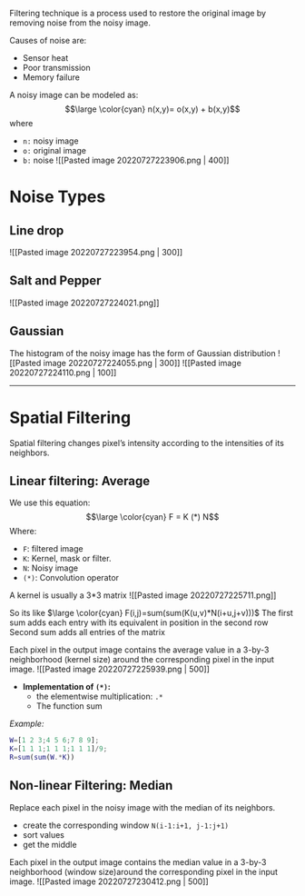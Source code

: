 Filtering technique is a process used to restore the original image by removing noise from the noisy image.

Causes of noise are:
- Sensor heat
- Poor transmission
- Memory failure

A noisy image can be modeled as:
$$\large \color{cyan} n(x,y)= o(x,y) + b(x,y)$$where
- `n:` noisy image
- `o:` original image
- `b:` noise
![[Pasted image 20220727223906.png | 400]]

# Noise Types
## Line drop
![[Pasted image 20220727223954.png | 300]]
## Salt and Pepper
![[Pasted image 20220727224021.png]]
## Gaussian
The histogram of the noisy image has the form of Gaussian distribution
![[Pasted image 20220727224055.png | 300]]
![[Pasted image 20220727224110.png | 100]]

--- 

# Spatial Filtering
Spatial filtering changes pixel’s intensity according to the intensities of its neighbors.

## Linear filtering: Average
We use this equation:
$$\large \color{cyan} F = K (*) N$$
Where:
- `F`: filtered image
- `K`: Kernel, mask or filter.
- `N`: Noisy image
- `(*)`: Convolution operator

A kernel is usually a 3\*3 matrix
![[Pasted image 20220727225711.png]]

So its like $\large \color{cyan} F(i,j)=sum(sum(K(u,v)*N(i+u,j+v)))$ 
The first sum adds each entry with its equivalent in position in the second row
Second sum adds all entries of the matrix

Each pixel in the output image contains the average value in a 3-by-3 neighborhood (kernel size) around the corresponding pixel in the input image.
![[Pasted image 20220727225939.png | 500]]

- **Implementation of `(*)`:**
	- the elementwise multiplication: `.*`
	- The function sum

*Example:*
```matlab
W=[1 2 3;4 5 6;7 8 9];
K=[1 1 1;1 1 1;1 1 1]/9;
R=sum(sum(W.*K))
```

## Non-linear Filtering: Median
Replace each pixel in the noisy image with the median of its neighbors.
- create the corresponding window `N(i-1:i+1, j-1:j+1)`
- sort values
- get the middle

Each pixel in the output image contains the median value in a 3-by-3 neighborhood (window size)around the corresponding pixel in the input image.
![[Pasted image 20220727230412.png | 500]]
